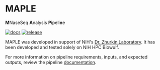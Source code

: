 # MAPLE

**M**NaseSeq **A**nalysis **P**ipe**l**i**n**e

[![docs](https://github.com/CCBR/MAPLE/actions/workflows/docs-mkdocs.yml/badge.svg)](https://github.com/CCBR/MAPLE/actions/workflows/docs-mkdocs.yml)
[![release](https://img.shields.io/github/v/release/CCBR/MAPLE?color=blue&label=latest%20release)](https://github.com/ccbr/MAPLE/releases/latest)

MAPLE was developed in support of NIH's [Dr. Zhurkin Laboratory](https://ccr.cancer.gov/staff-directory/victor-b-zhurkin). It has been developed and tested solely on NIH HPC Biowulf.

For more information on pipeline requirements, inputs, and expected outputs, review the pipeline [documentation](https://ccbr.github.io/MAPLE/).
